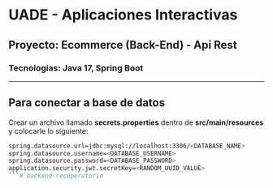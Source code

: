 # UADE - Aplicaciones Interactivas 
## Proyecto: Ecommerce (Back-End) - Api Rest
### Tecnologías: Java 17, Spring Boot

---

## Para conectar a base de datos

Crear un archivo llamado **secrets.properties** dentro de **src/main/resources** y colocarle lo siguiente:

```bash
spring.datasource.url=jdbc:mysql://localhost:3306/<DATABASE_NAME>
spring.datasource.username=<DATABASE_USERNAME>
spring.datasource.password=<DATABASE_PASSWORD>
application.security.jwt.secretKey=<RANDOM_UUID_VALUE>
```#   b a c k e n d - r e c u p e r a t o r i o  
 